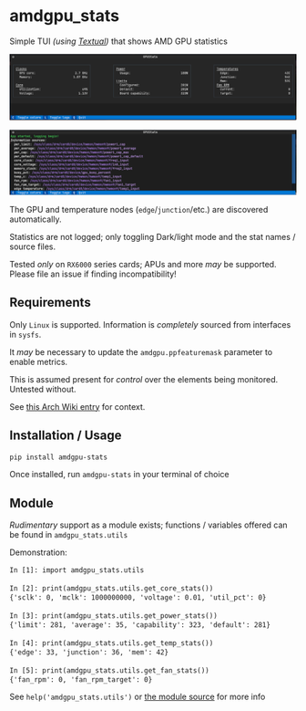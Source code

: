 # amdgpu_stats

Simple TUI _(using [Textual](https://textual.textualize.io/))_ that shows AMD GPU statistics

![Screenshot of main screen](https://raw.githubusercontent.com/joshlay/amdgpu_stats/master/screens/main.png "Main screen")

![Screenshot of log screen](https://raw.githubusercontent.com/joshlay/amdgpu_stats/master/screens/logging.png "Logging screen")

The GPU and temperature nodes (`edge`/`junction`/etc.) are discovered automatically.

Statistics are not logged; only toggling Dark/light mode and the stat names / source files.

Tested _only_ on `RX6000` series cards; APUs and more _may_ be supported. Please file an issue if finding incompatibility!

## Requirements
Only `Linux` is supported. Information is _completely_ sourced from interfaces in `sysfs`.

It _may_ be necessary to update the `amdgpu.ppfeaturemask` parameter to enable metrics.

This is assumed present for *control* over the elements being monitored. Untested without. 

See [this Arch Wiki entry](https://wiki.archlinux.org/title/AMDGPU#Boot_parameter) for context.

## Installation / Usage
```
pip install amdgpu-stats
```
Once installed, run `amdgpu-stats` in your terminal of choice

## Module

*Rudimentary* support as a module exists; functions / variables offered can be found in `amdgpu_stats.utils`

Demonstration:
```
In [1]: import amdgpu_stats.utils

In [2]: print(amdgpu_stats.utils.get_core_stats())
{'sclk': 0, 'mclk': 1000000000, 'voltage': 0.01, 'util_pct': 0}

In [3]: print(amdgpu_stats.utils.get_power_stats())
{'limit': 281, 'average': 35, 'capability': 323, 'default': 281}

In [4]: print(amdgpu_stats.utils.get_temp_stats())
{'edge': 33, 'junction': 36, 'mem': 42}

In [5]: print(amdgpu_stats.utils.get_fan_stats())
{'fan_rpm': 0, 'fan_rpm_target': 0}
```
See `help('amdgpu_stats.utils')` or [the module source](https://github.com/joshlay/amdgpu_stats/blob/master/src/amdgpu_stats/utils.py) for more info
